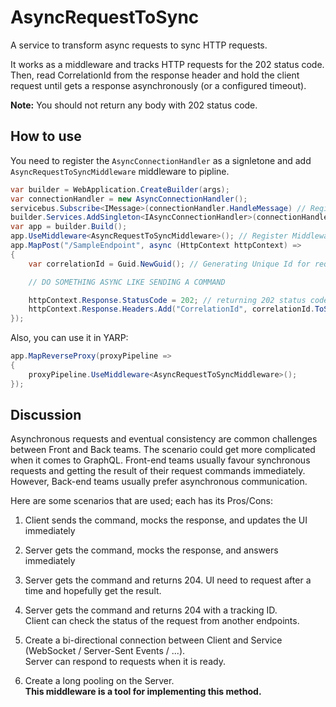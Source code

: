 # AsyncRequestToSync
A service to transform async requests to sync HTTP requests.

It works as a middleware and tracks HTTP requests for the 202 status code. 
Then, read CorrelationId from the response header and hold the client request until gets a response asynchronously (or a configured timeout).

**Note:** You should not return any body with 202 status code.

## How to use
You need to register the ``AsyncConnectionHandler`` as a signletone and add ``AsyncRequestToSyncMiddleware`` middleware to pipline.

```C#
var builder = WebApplication.CreateBuilder(args);
var connectionHandler = new AsyncConnectionHandler();
servicebus.Subscribe<IMessage>(connectionHandler.HandleMessage) // Register HandleMessage
builder.Services.AddSingleton<IAsyncConnectionHandler>(connectionHandler); // add as singletone
var app = builder.Build();
app.UseMiddleware<AsyncRequestToSyncMiddleware>(); // Register Middleware
app.MapPost("/SampleEndpoint", async (HttpContext httpContext) =>
{
    var correlationId = Guid.NewGuid(); // Generating Unique Id for request

    // DO SOMETHING ASYNC LIKE SENDING A COMMAND

    httpContext.Response.StatusCode = 202; // returning 202 status code
    httpContext.Response.Headers.Add("CorrelationId", correlationId.ToString("N")); // returnig CorrelationId as header (DO NOT RETURN BODY)
});
```

Also, you can use it in YARP:
```C#
app.MapReverseProxy(proxyPipeline =>
{
    proxyPipeline.UseMiddleware<AsyncRequestToSyncMiddleware>();
});
```

## Discussion
Asynchronous requests and eventual consistency are common challenges between Front and Back teams.
The scenario could get more complicated when it comes to GraphQL.
Front-end teams usually favour synchronous requests and getting the result of their request commands immediately.
However, Back-end teams usually prefer asynchronous communication.

Here are some scenarios that are used; each has its Pros/Cons:

1. Client sends the command, mocks the response, and updates the UI immediately

2. Server gets the command, mocks the response, and answers immediately 

3. Server gets the command and returns 204. UI need to request after a time and hopefully get the result.

4. Server gets the command and returns 204 with a tracking ID.<br />
Client can check the status of the request from another endpoints.

5. Create a bi-directional connection between Client and Service (WebSocket / Server-Sent Events / ...).<br />
Server can respond to requests when it is ready.

6. Create a long pooling on the Server. <br />
**This middleware is a tool for implementing this method.**
